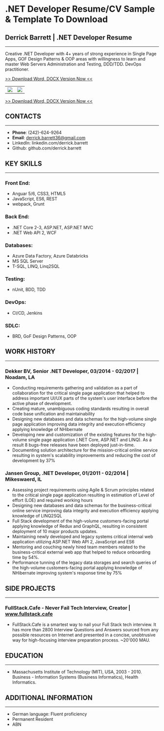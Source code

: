 # .NET Developer Resume/CV Sample & Template To Download

## Derrick Barrett | .NET Developer Resume
---
Creative .NET Developer with 4+ years of strong experience in Single Page Apps, GOF Design Patterns & OOP areas with willingness to learn and master Web Servers Administration and Testing, DDD/TDD. DevOps practitioner.

[>> Download Word, DOCX Version Now <<](https://www.fullstackresume.com/blog/net-developer-resume-sample)
<table>
 <tr>
  <td>
  <img src="https://www.fullstackresume.com/images/net-developer-resume-template-1-lg.jpg"/>
  </td>
  <td>
   <img src="https://www.fullstackresume.com/images/net-developer-resume-template-2-lg.jpg"/>
  </td>
 <tr>
</table>

[>> Download Word, DOCX Version Now <<](https://www.fullstackresume.com/blog/net-developer-resume-sample)

## CONTACTS
---
* **Phone**: (242)-624-9264
* **Email**: derrick.barrett36@gmail.com
* LinkedIn: linkedin.com/derrick.barrett
* Github: github.com/derrick.barrett

## KEY SKILLS
---

### **Front End**:
* Anguar 5/6, CSS3, HTML5
* JavaScript, ES6, REST
* webpack, Grunt

### **Back End**:
* .NET Core 2-3, ASP.NET, ASP.NET MVC
* .NET Web API 2, WCF

### **Databases**:
* Azure Data Factory, Azure Databricks
* MS SQL Server
* T-SQL, LINQ, Linq2SQL

### **Testing**:
* nUnit, BDD, TDD

### **DevOps**:
* CI/CD, Jenkins

### **SDLC**:
* BRD, GoF Design Patterns, OOP

## WORK HISTORY
---

### **Dekker BV, Senior .NET Developer**, 03/2014 - 02/2017 | Noadam, LA
* Conducting requirements gathering and validation as a part of collaboration for the critical single page application that helped to address important UI/UX parts of the system's user interface before the active phase of development.
* Creating mature, unambiguous coding standards resulting in overall code base unification and maintainability
* Designing new databases and data schemas for the high-volume single page application improving data integrity and execution efficiency applying knowledge of NHibernate
* Developing new and customization of the existing features for the high-volume single page application (.NET Core, ASP.NET and LINQ). As a result 8 bugs-free releases have been deployed just-in-time.
* Documenting solution architecture for the mission-critical online service resulting in system's scalability improvements and reducing the cost of development by 37%

### **Jansen Group, .NET Developer**, 01/2011 - 02/2014 |  Mikeswaerd, IL 
* Assessing project requirements using Agile & Scrum principles related to the critical single page application resulting in estimation of Level of effort (LOE) and required working hours
* Designing new databases and data schemas for the business-critical online service improving data integrity and execution efficiency applying knowledge of LINQ2SQL
* Full Stack development of the high-volume customers-facing portal applying knowledge of Redux and GraphQL, resulting in consistent deployment of 10 major products updates.
* Maintaining newly developed and legacy systems critical internal web application utilizing ASP.NET Web API 2, JavaScript and ES6
* Mentoring and couching newly hired team members related to the business-critical external web app that helped to reduce onboarding time by 54%.
* Performance tunning of the legacy data storages and search queries of the high-volume customers-facing portal applying knowledge of NHibernate improving system's response time by 75%

## SIDE PROJECTS
---

### **FullStack.Cafe - Never Fail Tech Interview, Creator** | www.fullstack.cafe  
* FullStack.Cafe is a smartest way to nail your Full Stack tech interview. It has more than 2800 Interview Questions and Answers sourced from any possible resources on Internet and presented in a concise, unobtrusive way for high-focusing interview preparation process. ~20'000 MAU.

## EDUCATION
---
* Massachusetts Institute of Technology (MIT), USA, 2003 - 2010. Business - Information Systems (Business Informatics), Health Informatics.

## ADDITIONAL INFORMATION
---
* German language: Fluent proficiency
* Permanent Resident
* ABN

